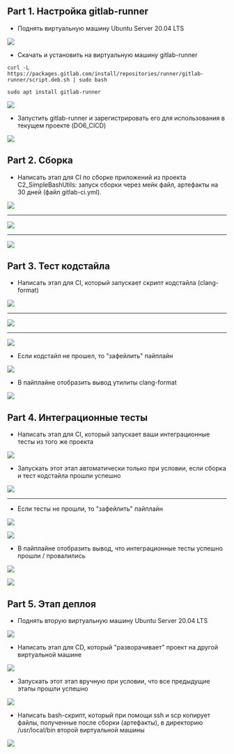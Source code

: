 ## Part 1. Настройка gitlab-runner

- Поднять виртуальную машину Ubuntu Server 20.04 LTS

![](imgs/part-1_1.1.png) 

- Скачать и установить на виртуальную машину gitlab-runner

``curl -L https://packages.gitlab.com/install/repositories/runner/gitlab-runner/script.deb.sh | sudo bash``

``sudo apt install gitlab-runner``

![](imgs/part-1_2.1.png) 

- Запустить gitlab-runner и зарегистрировать его для использования в текущем проекте (DO6_CICD)

![](imgs/part-1_3.1.png) 


## Part 2. Сборка

- Написать этап для CI по сборке приложений из проекта C2_SimpleBashUtils: запуск сборки через мейк файл, артефакты на 30 дней (файл gitlab-ci.yml).

![](imgs/part-2_1.1.png) 

---

![](imgs/part-2_2.1.png) 

---

![](imgs/part-2_2.2.png) 


## Part 3. Тест кодстайла

- Написать этап для CI, который запускает скрипт кодстайла (clang-format)

![](imgs/part-3_1.1.png)

---

![](imgs/part-3_1.2.png)

---

![](imgs/part-3_1.3.png) 

- Если кодстайл не прошел, то "зафейлить" пайплайн

![](imgs/part-3_2.1.png) 

- В пайплайне отобразить вывод утилиты clang-format

![](imgs/part-3_3.1.png) 


## Part 4. Интеграционные тесты

- Написать этап для CI, который запускает ваши интеграционные тесты из того же проекта

![](imgs/part-4_1.1.png) 

- Запускать этот этап автоматически только при условии, если сборка и тест кодстайла прошли успешно

![](imgs/part-4_2.1.png) 

---

- Если тесты не прошли, то "зафейлить" пайплайн

![](imgs/part-4_3.1.png)

![](imgs/part-4_3.2.png) 

- В пайплайне отобразить вывод, что интеграционные тесты успешно прошли / провалились

![](imgs/part-4_4.1.png) 

![](imgs/part-4_4.2.png) 


## Part 5. Этап деплоя 

- Поднять вторую виртуальную машину Ubuntu Server 20.04 LTS

![](imgs/part-5_1.1.png) 

- Написать этап для CD, который "разворачивает" проект на другой виртуальной машине

![](imgs) 

- Запускать этот этап вручную при условии, что все предыдущие этапы прошли успешно

![](imgs) 

- Написать bash-скрипт, который при помощи ssh и scp копирует файлы, полученные после сборки (артефакты), в директорию /usr/local/bin второй виртуальной машины

![](imgs) 
